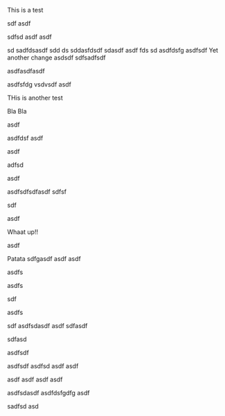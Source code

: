 This is a test


sdf
asdf


sdfsd
asdf
asdf

sd
sadfdsasdf
sdd
ds
sddasfdsdf
sdasdf
asdf
fds
sd
asdfdsfg
asdfsdf
Yet another change  asdsdf
sdfsadfsdf

asdfasdfasdf

asdfsfdg
vsdvsdf
asdf

THis is another test

Bla Bla


asdf

asdfdsf
asdf

asdf

adfsd

asdf

asdfsdfsdfasdf
sdfsf

sdf

asdf


Whaat up!! 

asdf

Patata
sdfgasdf
asdf
asdf

asdfs

asdfs

sdf

asdfs

sdf
asdfsdasdf
asdf
sdfasdf

sdfasd



asdfsdf

asdfsdf
asdfsd
asdf
asdf

asdf
asdf
asdf
asdf

asdfsdasdf
asdfdsfgdfg
asdf

sadfsd
asd
